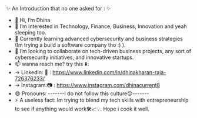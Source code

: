 ✨ An Introduction that no one asked for : ✨

- 👋 Hi, I’m Dhina
- 👀 I’m interested in Technology, Finance, Business, Innovation and yeah sleeping too.
- 🌱 Currently learning advanced cybersecurity and business strategies (Im trying a build a software company tho :) ).
- 💞️ I’m looking to collaborate on tech-driven business projects, any sort of cybersecurity initiatives, and innovative startups.
- 📫 wanna reach me? try this ⬇️:
-   -> LinkedIn: 🔗 : https://www.linkedin.com/in/dhinakharan-raja-726376233/
-   -> Instagram:📷 : https://www.instagram.com/dhinacurrent8                            
- 😄 Pronouns: -------I do not follow this culture😌-------
- ⚡ A useless fact:  Im trying to blend my tech skills with entrepreneurship to see if anything would work🛠️📈💡. Hope i cook it well. 
